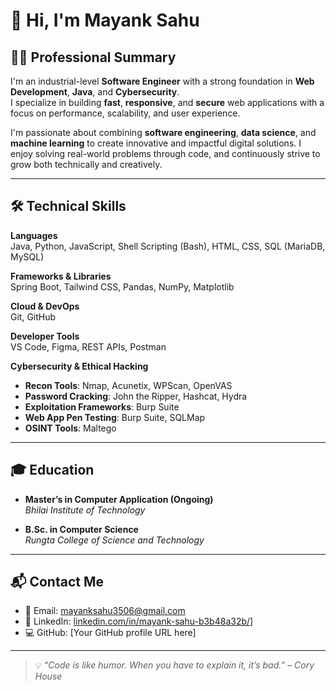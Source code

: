 # 👋 Hi, I'm Mayank Sahu

## 👨‍💻 Professional Summary  
I'm an industrial-level **Software Engineer** with a strong foundation in **Web Development**, **Java**, and **Cybersecurity**.  
I specialize in building **fast**, **responsive**, and **secure** web applications with a focus on performance, scalability, and user experience.

I'm passionate about combining **software engineering**, **data science**, and **machine learning** to create innovative and impactful digital solutions. I enjoy solving real-world problems through code, and continuously strive to grow both technically and creatively.

---

## 🛠️ Technical Skills  

**Languages**  
Java, Python, JavaScript, Shell Scripting (Bash), HTML, CSS, SQL (MariaDB, MySQL)

**Frameworks & Libraries**  
Spring Boot, Tailwind CSS, Pandas, NumPy, Matplotlib

**Cloud & DevOps**  
Git, GitHub

**Developer Tools**  
VS Code, Figma, REST APIs, Postman

**Cybersecurity & Ethical Hacking**  
- **Recon Tools**: Nmap, Acunetix, WPScan, OpenVAS  
- **Password Cracking**: John the Ripper, Hashcat, Hydra  
- **Exploitation Frameworks**: Burp Suite  
- **Web App Pen Testing**: Burp Suite, SQLMap  
- **OSINT Tools**: Maltego

---

## 🎓 Education  

- **Master’s in Computer Application (Ongoing)**  
  *Bhilai Institute of Technology*

- **B.Sc. in Computer Science**  
  *Rungta College of Science and Technology*

---

## 📬 Contact Me  

- 📧 Email: [mayanksahu3506@gmail.com](mailto:mayanksahu3506@gmail.com)  
- 💼 LinkedIn: [linkedin.com/in/mayank-sahu-b3b48a32b/](https://www.linkedin.com/in/mayank-sahu-b3b48a32b/)]  
- 💻 GitHub: [Your GitHub profile URL here]  

---

> 💡 *“Code is like humor. When you have to explain it, it’s bad.” – Cory House*  
